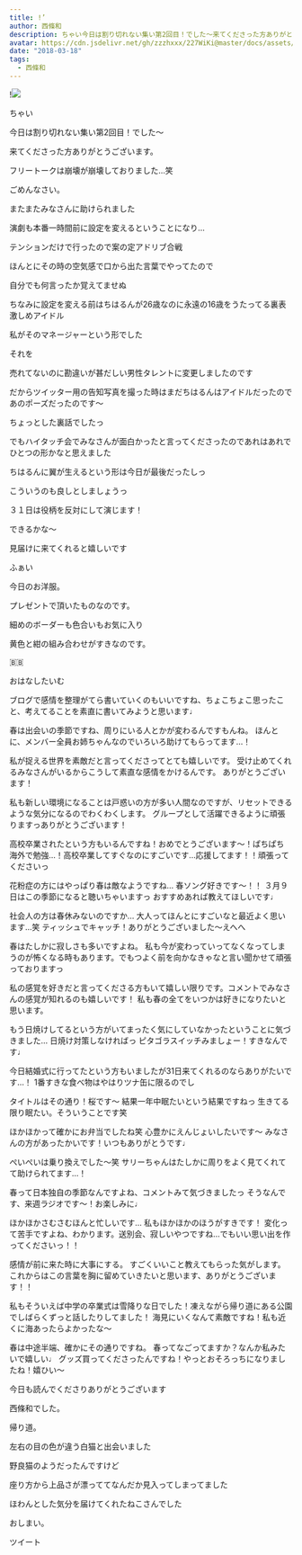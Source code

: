 ```yaml
---
title: !’
author: 西條和
description: ちゃい今日は割り切れない集い第2回目！でした〜来てくださった方ありがとうございます。フリートークは崩壊が崩壊しておりました…笑...
avatar: https://cdn.jsdelivr.net/gh/zzzhxxx/227WiKi@master/docs/assets/photo/avatar/nagomi.jpg
date: "2018-03-18"
tags:
  - 西條和
---
```


!![](https://cdn.jsdelivr.net/gh/zzzhxxx/227WiKi-image@master/blog-image/nagomi-2018-03-18_1.jpg)









ちゃい







今日は割り切れない集い第2回目！でした〜









来てくださった方ありがとうございます。








フリートークは崩壊が崩壊しておりました…笑







ごめんなさい。







またまたみなさんに助けられました








演劇も本番一時間前に設定を変えるということになり…









テンションだけで行ったので案の定アドリブ合戦









ほんとにその時の空気感で口から出た言葉でやってたので









自分でも何言ったか覚えてませぬ









ちなみに設定を変える前はちはるんが26歳なのに永遠の16歳をうたってる裏表激しめアイドル





私がそのマネージャーという形でした







それを




売れてないのに勘違いが甚だしい男性タレントに変更しましたのです











だからツイッター用の告知写真を撮った時はまだちはるんはアイドルだったのであのポーズだったのです〜







ちょっとした裏話でしたっ

















でもハイタッチ会でみなさんが面白かったと言ってくださったのであれはあれでひとつの形かなと思えました











ちはるんに翼が生えるという形は今日が最後だったしっ







こういうのも良しとしましょうっ










３１日は役柄を反対にして演じます！






できるかな〜






見届けに来てくれると嬉しいです





ふぁい













今日のお洋服。








プレゼントで頂いたものなのです。









細めのボーダーも色合いもお気に入り









黄色と紺の組み合わせがすきなのです。






🇧🇧









おはなしたいむ





ブログで感情を整理がてら書いていくのもいいですね、ちょこちょこ思ったこと、考えてることを素直に書いてみようと思います♩





春は出会いの季節ですね、周りにいる人とかが変わるんですもんね。
ほんとに、メンバー全員お姉ちゃんなのでいろいろ助けてもらってます…！





私が捉える世界を素敵だと言ってくださってとても嬉しいです。
受け止めてくれるみなさんがいるからこうして素直な感情をかけるんです。
ありがとうございます！







私も新しい環境になることは戸惑いの方が多い人間なのですが、リセットできるような気分になるのでわくわくします。
グループとして活躍できるように頑張りますっありがとうございます！





高校卒業されたという方もいるんですね！おめでとうございます〜！ぱちぱち
海外で勉強…！高校卒業してすぐなのにすごいです…応援してます！！頑張ってくださいっ





花粉症の方にはやっぱり春は敵なようですね…
春ソング好きです〜！！
３月９日はこの季節になると聴いちゃいますっ
おすすめあれば教えてほしいです♩






社会人の方は春休みないのですか…
大人ってほんとにすごいなと最近よく思います…笑
ティッシュでキャッチ！ありがとうございました〜えへへ






春はたしかに寂しさも多いですよね。
私も今が変わっていってなくなってしまうのが怖くなる時もあります。でもつよく前を向かなきゃなと言い聞かせて頑張っておりますっ





私の感覚を好きだと言ってくださる方もいて嬉しい限りです。コメントでみなさんの感覚が知れるのも嬉しいです！
私も春の全てをいつかは好きになりたいと思います。






もう日焼けしてるという方がいてまったく気にしていなかったということに気づきました…
日焼け対策しなければっ
ピタゴラスイッチみましょー！すきなんです♩






今日結婚式に行ってたという方もいましたが31日来てくれるのならありがたいです…！
1番すきな食べ物はやはりツナ缶に限るのでし




タイトルはその通り！桜です〜
結果一年中眠たいという結果ですねっ
生きてる限り眠たい。そういうことです笑





ほかほかって確かにお弁当でしたね笑
心豊かにえんじょいしたいです〜
みなさんの方があったかいです！いつもありがとうです♩




ぺいぺいは乗り換えでした〜笑
サリーちゃんはたしかに周りをよく見てくれてて助けられてます…！





春って日本独自の季節なんですよね、コメントみて気づきましたっ
そうなんです、来週ラジオです〜！お楽しみに♩





ほかほかさむさむほんと忙しいです…
私もほかほかのほうがすきです！
変化って苦手ですよね、わかります。送別会、寂しいやつですね…でもいい思い出を作ってくださいっ！！







感情が前に来た時に大事にする。
すごくいいこと教えてもらった気がします。
これからはこの言葉を胸に留めていきたいと思います、ありがとうございます！！





私もそういえば中学の卒業式は雪降りな日でした！凍えながら帰り道にある公園でしばらくずっと話したりしてました！
海見にいくなんて素敵ですね！私も近くに海あったらよかったな〜






春は中途半端、確かにその通りですね。
春ってなごってますか？なんか私みたいで嬉しい♩
グッズ買ってくださったんですね！やっとおそろっちになりましたね！嬉ひい〜







今日も読んでくださりありがとうございます






西條和でした。






帰り道。







左右の目の色が違う白猫と出会いました





野良猫のようだったんですけど





座り方から上品さが漂っててなんだか見入ってしまってました







ほわんとした気分を届けてくれたねこさんでした













おしまい。


ツイート



